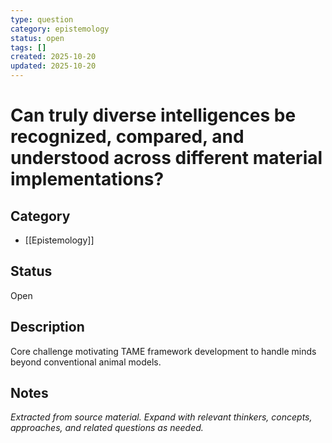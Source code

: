 ```yaml
---
type: question
category: epistemology
status: open
tags: []
created: 2025-10-20
updated: 2025-10-20
---
```


# Can truly diverse intelligences be recognized, compared, and understood across different material implementations?

## Category

- [[Epistemology]]

## Status

Open

## Description

Core challenge motivating TAME framework development to handle minds beyond conventional animal models.

## Notes

*Extracted from source material. Expand with relevant thinkers, concepts, approaches, and related questions as needed.*
